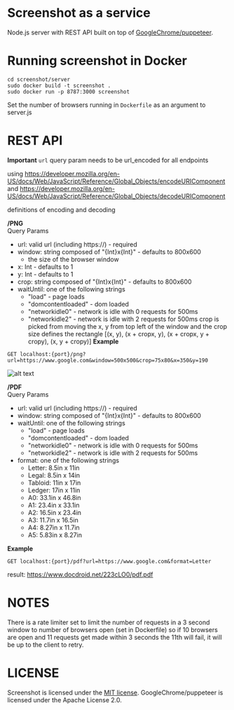 # Screenshot as a service
Node.js server with REST API built on top of [GoogleChrome/puppeteer](https://github.com/GoogleChrome/puppeteer).

# Running screenshot in Docker
```
cd screenshot/server
sudo docker build -t screenshot .
sudo docker run -p 8787:3000 screenshot
```
Set the number of browsers running in `Dockerfile` as an argument to server.js

# REST API
**Important**
`url` query param needs to be url_encoded for all endpoints

using https://developer.mozilla.org/en-US/docs/Web/JavaScript/Reference/Global_Objects/encodeURIComponent and https://developer.mozilla.org/en-US/docs/Web/JavaScript/Reference/Global_Objects/decodeURIComponent

definitions of encoding and decoding

**/PNG** \
Query Params
- url: valid url (including https://) - required
- window: string composed of "{Int}x{Int}" - defaults to 800x600
  - the size of the browser window
- x: Int - defaults to 1 
- y: Int - defaults to 1
- crop: string composed of "{Int}x{Int}" - defaults to 800x600
- waitUntil: one of the following strings 
  - "load" - page loads
  - "domcontentloaded" - dom loaded 
  - "networkidle0" - network is idle with 0 requests for 500ms 
  - "networkidle2" - network is idle with 2 requests for 500ms
crop is picked from moving the x, y from top left of the window and the crop size defines the rectangle [(x, y), (x + cropx, y), (x + cropx, y + cropy), (x, y + cropy)]
**Example** 
```
GET localhost:{port}/png?url=https://www.google.com&window=500x500&crop=75x80&x=350&y=190
```
![alt text](https://i.imgur.com/i1SSbLM.png)

**/PDF** \
Query Params
- url: valid url (including https://) - required
- window: string composed of "{Int}x{Int}" - defaults to 800x600
- waitUntil: one of the following strings 
  - "load" - page loads
  - "domcontentloaded" - dom loaded 
  - "networkidle0" - network is idle with 0 requests for 500ms 
  - "networkidle2" - network is idle with 2 requests for 500ms
- format: one of the following strings
  - Letter: 8.5in x 11in
  - Legal: 8.5in x 14in
  - Tabloid: 11in x 17in
  - Ledger: 17in x 11in
  - A0: 33.1in x 46.8in
  - A1: 23.4in x 33.1in
  - A2: 16.5in x 23.4in
  - A3: 11.7in x 16.5in
  - A4: 8.27in x 11.7in
  - A5: 5.83in x 8.27in
  
**Example**
```
GET localhost:{port}/pdf?url=https://www.google.com&format=Letter
```
result: https://www.docdroid.net/223cLO0/pdf.pdf

# NOTES

There is a rate limiter set to limit the number of requests in a 3 second window to number of browsers open (set in Dockerfile) so if 10 browsers are open and 11 requests get made within 3 seconds the 11th will fail, it will be up to the client to retry.

# LICENSE

Screenshot is licensed under the [MIT license](./LICENSE).
GoogleChrome/puppeteer is licensed under the Apache License 2.0.
